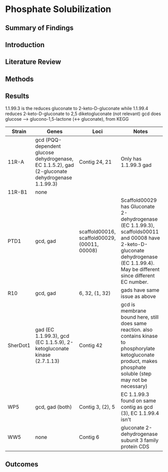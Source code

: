 # Phosphate Solubilization

## Summary of Findings

## Introduction

## Literature Review

## Methods

## Results

1.1.99.3 is the reduces gluconate to 2-keto-D-gluconate while 1.1.99.4 reduces 2-keto-D-gluconate to 2,5 diketogluconate (not relevant) gcd does glucose --\> glucono-1,5-lactone (\<-\> gluconate), from KEGG

| Strain   | Genes                                                                                           | Loci                                         | Notes                                                                                                                                                                                |
|------------------|------------------|------------------|------------------|
| 11R-A    | gcd (PQQ-dependent glucose dehydrogenase, EC 1.1.5.2), gad (2-gluconate dehydrogenase 1.1.99.3) | Contig 24, 21                                | Only has 1.1.99.3 gad                                                                                                                                                                |
| 11R-B1   | none                                                                                            |                                              |                                                                                                                                                                                      |
| PTD1     | gcd, gad                                                                                        | scaffold00016, scaffold00029, (00011, 00008) | Scaffold00029 has Gluconate 2-dehydrogenase (EC 1.1.99.3), scaffolds00011 and 00008 have 2-keto-D-gluconate dehydrogenase (EC 1.1.99.4). May be different since different EC number. |
| R10      | gcd, gad                                                                                        | 6, 32, (1, 32)                               | gads have same issue as above                                                                                                                                                        |
| SherDot1 | gad (EC 1.1.99.3), gcd (EC 1.1.5.9), 2-ketogluconate kinase (2.7.1.13)                          | Contig 42                                    | gcd is membrane bound here, still does same reaction. also contains kinase to phosphorylate ketogluconate product, makes phosphate soluble (step may not be necessary)               |
| WP5      | gcd, gad (both)                                                                                 | Contig 3, (2), 5                             | EC 1.1.99.3 found on same contig as gcd (3), EC 1.1.99.4 isn't                                                                                                                       |
| WW5      | none                                                                                            | Contig 6                                     | gluconate 2-dehydrogenase subunit 3 family protein CDS                                                                                                                               |

## Outcomes
